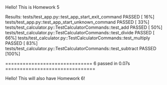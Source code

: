 Hello! This is Homework 5


Results: 
tests/test_app.py::test_app_start_exit_command PASSED                    [ 16%]
tests/test_app.py::test_app_start_unknown_command PASSED                 [ 33%]
tests/test_calculator.py::TestCalculatorCommands::test_add PASSED        [ 50%]
tests/test_calculator.py::TestCalculatorCommands::test_divide PASSED     [ 66%]
tests/test_calculator.py::TestCalculatorCommands::test_multiply PASSED   [ 83%]
tests/test_calculator.py::TestCalculatorCommands::test_subtract PASSED   [100%]

============================== 6 passed in 0.07s ===============================

Hello! This will also have Homework 6!

